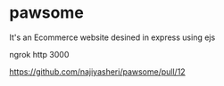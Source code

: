 # pawsome
It's an Ecommerce website desined in express using ejs


ngrok http 3000

https://github.com/najiyasheri/pawsome/pull/12